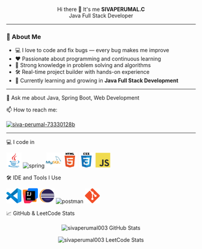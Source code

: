 <div align="center">

Hi there 👋 It's me **SIVAPERUMAL.C**  
Java Full Stack Developer
</div>

---

### 🚀 About Me
- 💻 I love to code and fix bugs — every bug makes me improve  
- ❤️ Passionate about programming and continuous learning  
- 🧩 Strong knowledge in problem solving and algorithms  
- 🛠️ Real-time project builder with hands-on experience  
- 🌱 Currently learning and growing in **Java Full Stack Development**

---

💬 Ask me about Java, Spring Boot, Web Development  

📫 How to reach me:

<p align="left">
<a href="https://linkedin.com/in/siva-perumal-73330128b" target="_blank">
  <img align="center" src="https://img.shields.io/badge/LinkedIn-0077B5?style=for-the-badge&logo=linkedin&logoColor=white" alt="siva-perumal-73330128b" />
</a>
</p>


---

💻 I code in
<p align="left">
<img src="https://raw.githubusercontent.com/devicons/devicon/master/icons/java/java-original.svg" alt="java" width="40" height="40"/>
<img src="https://www.vectorlogo.zone/logos/springio/springio-icon.svg" alt="spring" width="40" height="40"/>
<img src="https://raw.githubusercontent.com/devicons/devicon/master/icons/mysql/mysql-original-wordmark.svg" alt="mysql" width="40" height="40"/>
<img src="https://raw.githubusercontent.com/devicons/devicon/master/icons/html5/html5-original-wordmark.svg" alt="html5" width="40" height="40"/>
<img src="https://raw.githubusercontent.com/devicons/devicon/master/icons/css3/css3-original-wordmark.svg" alt="css3" width="40" height="40"/>
<img src="https://raw.githubusercontent.com/devicons/devicon/master/icons/javascript/javascript-original.svg" alt="javascript" width="40" height="40"/>
</p>

🛠️ IDE and Tools I Use
<p align="left">
<img src="https://raw.githubusercontent.com/devicons/devicon/master/icons/vscode/vscode-original.svg" alt="vscode" width="40" height="40"/>
<img src="https://raw.githubusercontent.com/devicons/devicon/master/icons/intellij/intellij-original.svg" alt="intellij" width="40" height="40"/>
<img src="https://raw.githubusercontent.com/devicons/devicon/master/icons/eclipse/eclipse-original.svg" alt="eclipse" width="40" height="40"/>
<img src="https://www.vectorlogo.zone/logos/getpostman/getpostman-icon.svg" alt="postman" width="40" height="40"/>
<img src="https://raw.githubusercontent.com/devicons/devicon/master/icons/git/git-original.svg" alt="git" width="40" height="40"/>
</p>

📈 GitHub & LeetCode Stats
<div align="center">

<p>
  <img align="center" src="https://github-readme-stats.vercel.app/api?username=sivaperumal003&show_icons=true&locale=en&theme=tokyonight" alt="sivaperumal003 GitHub Stats" />
</p>

<p>
  <img align="center" src="https://leetcard.jacoblin.cool/sivaperumal003?theme=dark&font=Texturina&ext=heatmap" alt="sivaperumal003 LeetCode Stats">
</p>

</div>
